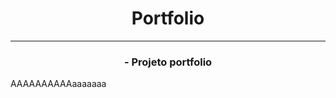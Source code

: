 <h1 align="center">Portfolio</h1>

<hr>

<h3 align="center">- Projeto portfolio</h3>
<p>AAAAAAAAAAaaaaaaa<p>
